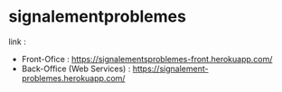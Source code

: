 # signalementproblemes
link : 
  - Front-Ofice : https://signalementsproblemes-front.herokuapp.com/
  - Back-Office (Web Services) : https://signalement-problemes.herokuapp.com/
